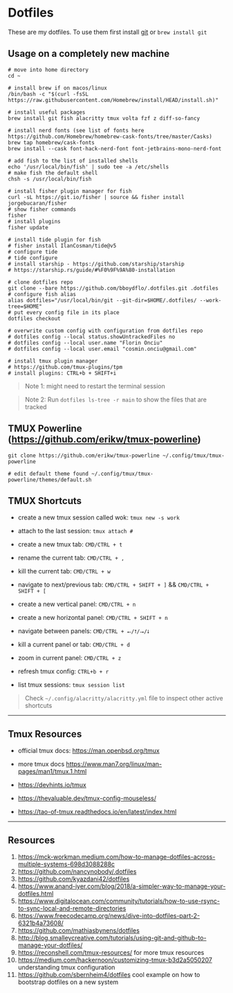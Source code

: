 # Dotfiles

These are my dotfiles. To use them first install [git](https://git-scm.com/) or `brew install git`

## Usage on a completely new machine

```shell
# move into home directory
cd ~

# install brew if on macos/linux
/bin/bash -c "$(curl -fsSL https://raw.githubusercontent.com/Homebrew/install/HEAD/install.sh)"

# install useful packages
brew install git fish alacritty tmux volta fzf z diff-so-fancy

# install nerd fonts (see list of fonts here https://github.com/Homebrew/homebrew-cask-fonts/tree/master/Casks)
brew tap homebrew/cask-fonts
brew install --cask font-hack-nerd-font font-jetbrains-mono-nerd-font

# add fish to the list of installed shells
echo '/usr/local/bin/fish' | sudo tee -a /etc/shells
# make fish the default shell
chsh -s /usr/local/bin/fish

# install fisher plugin manager for fish
curl -sL https://git.io/fisher | source && fisher install jorgebucaran/fisher
# show fisher commands
fisher
# install plugins
fisher update

# install tide plugin for fish
# fisher install IlanCosman/tide@v5
# configure tide
# tide configure
# install starship - https://github.com/starship/starship
# https://starship.rs/guide/#%F0%9F%9A%80-installation

# clone dotfiles repo
git clone --bare https://github.com/bboydflo/.dotfiles.git .dotfiles
# configure fish alias
alias dotfiles="/usr/local/bin/git --git-dir=$HOME/.dotfiles/ --work-tree=$HOME"
# put every config file in its place
dotfiles checkout

# overwrite custom config with configuration from dotfiles repo
# dotfiles config --local status.showUntrackedFiles no
# dotfiles config --local user.name "Florin Onciu"
# dotfiles config --local user.email "cosmin.onciu@gmail.com"

# install tmux plugin manager
# https://github.com/tmux-plugins/tpm
# install plugins: CTRL+b + SHIFT+i
```

> Note 1: might need to restart the terminal session

> Note 2: Run `dotfiles ls-tree -r main` to show the files that are tracked

## TMUX Powerline (https://github.com/erikw/tmux-powerline)

```shell
git clone https://github.com/erikw/tmux-powerline ~/.config/tmux/tmux-powerline

# edit default theme found ~/.config/tmux/tmux-powerline/themes/default.sh
```

## TMUX Shortcuts

- create a new tmux session called wok: `tmux new -s work`

- attach to the last session: `tmux attach #`

- create a new tmux tab: `CMD/CTRL + t`

- rename the current tab: `CMD/CTRL + ,`

- kill the current tab: `CMD/CTRL + w`

- navigate to next/previous tab: `CMD/CTRL + SHIFT + ]` && `CMD/CTRL + SHIFT + [`

- create a new vertical panel: `CMD/CTRL + n`

- create a new horizontal panel: `CMD/CTRL + SHIFT + n`

- navigate between panels: `CMD/CTRL + ⭠/⭡/⭢/⭣`

- kill a current panel or tab: `CMD/CTRL + d`

- zoom in current panel: `CMD/CTRL + z`

- refresh tmux config: `CTRL+b + r`

- list tmux sessions: `tmux session list`

> Check `~/.config/alacritty/alacritty.yml` file to inspect other active shortcuts

---

## Tmux Resources

- official tmux docs: https://man.openbsd.org/tmux

- more tmux docs https://www.man7.org/linux/man-pages/man1/tmux.1.html

- https://devhints.io/tmux

- https://thevaluable.dev/tmux-config-mouseless/

- https://tao-of-tmux.readthedocs.io/en/latest/index.html

---

## Resources

1.  https://mck-workman.medium.com/how-to-manage-dotfiles-across-multiple-systems-698d3088288c
2.  https://github.com/nancynobody/.dotfiles
3.  https://github.com/kyazdani42/dotfiles
4.  https://www.anand-iyer.com/blog/2018/a-simpler-way-to-manage-your-dotfiles.html
5.  https://www.digitalocean.com/community/tutorials/how-to-use-rsync-to-sync-local-and-remote-directories
6.  https://www.freecodecamp.org/news/dive-into-dotfiles-part-2-6321b4a73608/
7.  https://github.com/mathiasbynens/dotfiles
8.  http://blog.smalleycreative.com/tutorials/using-git-and-github-to-manage-your-dotfiles/
9.  https://reconshell.com/tmux-resources/ for more tmux resources
10. https://medium.com/hackernoon/customizing-tmux-b3d2a5050207 understanding tmux configuration
11. https://github.com/sbernheim4/dotfiles cool example on how to bootstrap dotfiles on a new system

